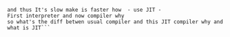 ```JIT-compiled programming language
and thus It's slow make is faster how  - use JIT - 
First interpreter and now compiler why
so what's the diff betwen usual compiler and this JIT compiler why and what is JIT```